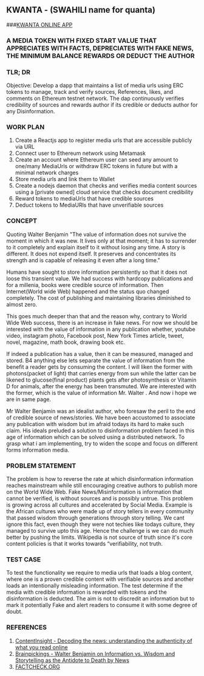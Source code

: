 ## KWANTA - (SWAHILI name for quanta) 

###[KWANTA ONLINE APP](https://kwanta.openode.io/)

### A MEDIA TOKEN WITH FIXED START VALUE THAT APPRECIATES WITH FACTS, DEPRECIATES WITH FAKE NEWS, THE MINIMUM BALANCE REWARDS OR DEDUCT THE AUTHOR

### TLR; DR
Objective: Develop a dapp that maintains a list of media urls using ERC tokens to manage, track and verify sources, References, likes, and comments on Ethereum testnet network. The dap continuously verifies credibility of sources and rewards author if its credible or deducts author for any Disinformation. 

### WORK PLAN
1. Create a Reactjs app to register media urls that are accessible publicly via URL
2. Connect user to Ethereum network using Metamask
3. Create an account where Ethereum user can seed any amount to one/many MediaUrls or withdraw ERC tokens in future but with a minimal network charges
4. Store media urls and link them to Wallet
5. Create a nodejs daemon that checks and verifies media content sources using a [private owned] cloud service that checks document credibility
6. Reward tokens to mediaUrls that have credible sources
7. Deduct tokens to MediaURls that have unverifiable sources


### CONCEPT
Quoting Walter Benjamin "The value of information does not survive the moment in which it was new. It lives only at that moment; it has to surrender to it completely and explain itself to it without losing any time. A story is different. It does not expend itself. It preserves and concentrates its strength and is capable of releasing it even after a long time." 

Humans have sought to store information persistently so that it does not loose this transient value. We had success with hardcopy publications and for a millenia, books were credible source of information. Then Internet(World wide Web) happened and the status quo changed completely. The cost of publishing and maintaining libraries diminished to almost zero. 

This goes much deeper than that and the reason why, contrary to World Wide Web success, there is an increase in fake news. For now we should be interested with the value of information in any publication whether, youtube video, instagram photo, Facebook post, New York Times article, tweet, novel, magazine, math book, drawing book etc. 

If indeed a publication has a value, then it can be measured, managed and stored. B4 anything else lets separate the value of information from the benefit a reader gets by consuming the content.  I will liken the former with photons(packet of light) that carries energy from sun while the latter can be likened to glucose(final product) plants gets after photosynthesis or Vitamin D for animals, after the energy has been transmuted. We are interested with the former, which is the value of information Mr. Walter . And now i hope we are in same page.

Mr Walter Benjamin was an idealist author, who foresaw the peril to the end of credible source of news/stories. We have been accustomed to associate any publication with wisdom but im afraid todays its hard to make such claim. His ideals preluded a solution to disinformation problem faced in this age of information which can be solved using a distributed network. To grasp what i am implementing, try to widen the scope and focus on different forms information media.

### PROBLEM STATEMENT
The problem is how to reverse the rate at which disinformation information reaches mainstream while still encouraging creative authors to publish more on the World Wide Web. Fake News/Misinformation is information that cannot be verified, is without sources and is possibly untrue. This problem is growing across all cultures and accelerated by Social Media. Example is the African cultures who were made up of story tellers in every community that passed wisdom through generations through story telling. We cant ignore this fact, even though they were not techies like todays culture, they managed to survive upto this age. Hence the challenge is we can do much better by pushing the limits. Wikipedia is not source of truth since it's core content policies is that it works towards “verifiability, not truth.

### TEST CASE
To test the functionality we require to  media urls that loads a blog content, where one is a proven credible content with verifiable sources and another loads an intentionally misleading information. The test determine if the media with credible information is rewarded with tokens and the disinformation is deducted. The aim is not to discredit an information but to mark it potentially Fake and alert readers to consume it with some degree of doubt. 

### REFERENCES
1. [ContentInsight - Decoding the news: understanding the authenticity of what you read online](https://contentinsight.com/authenticity-of-what-you-read-online/)
2. [Brainpickings - Walter Benjamin on Information vs. Wisdom and Storytelling as the Antidote to Death by News](https://www.brainpickings.org/2015/03/09/walter-benjamin-illuminations-the-storyteller/)
3. [FACTCHECK.ORG](https://factcheck.org/fake-news/)

